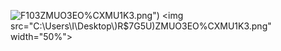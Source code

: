 ![F103]("C:\Users\I\Desktop\)R$7G5U)ZMUO3EO%CXMU1K3.png")
<img src="C:\Users\I\Desktop\)R$7G5U)ZMUO3EO%CXMU1K3.png" width="50%">

